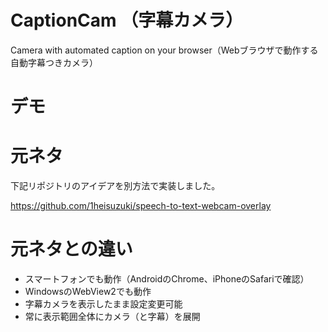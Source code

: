 # CaptionCam （字幕カメラ）
Camera with automated caption on your browser（Webブラウザで動作する自動字幕つきカメラ）

# デモ

# 元ネタ
下記リポジトリのアイデアを別方法で実装しました。

https://github.com/1heisuzuki/speech-to-text-webcam-overlay

# 元ネタとの違い
- スマートフォンでも動作（AndroidのChrome、iPhoneのSafariで確認）
- WindowsのWebView2でも動作
- 字幕カメラを表示したまま設定変更可能
- 常に表示範囲全体にカメラ（と字幕）を展開
